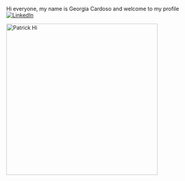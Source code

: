 Hi everyone, my name is Georgia Cardoso and welcome to my profile
[![LinkedIn](https://img.shields.io/badge/LinkedIn-0077B5?style=for-the-badge&logo=linkedin&logoColor=white)](https://www.linkedin.com/in/georgia-cardoso-a895161a3/)

<img aling="right" alt="Patrick Hi" width="400" src="https://media3.giphy.com/media/v1.Y2lkPTc5MGI3NjExdm9tYnF5dmkxZXI3cGV0ZHQ2OTM1emM1aTNtYmRtdzRkZ3pwbjk2bSZlcD12MV9pbnRlcm5hbF9naWZfYnlfaWQmY3Q9Zw/3ogwFGEHrVxusDbDjO/giphy.gif">


